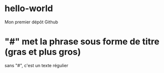 # hello-world
Mon premier dépôt Github
# "#" met la phrase sous forme de titre (gras et plus gros)
sans "#", c'est un texte régulier
